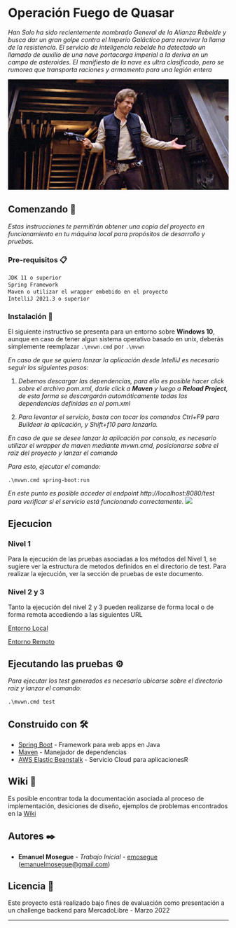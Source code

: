 # Operación Fuego de Quasar

_Han Solo ha sido recientemente nombrado General de la Alianza
Rebelde y busca dar un gran golpe contra el Imperio Galáctico para
reavivar la llama de la resistencia.
El servicio de inteligencia rebelde ha detectado un llamado de auxilio de
una nave portacarga imperial a la deriva en un campo de asteroides. El
manifiesto de la nave es ultra clasificado, pero se rumorea que
transporta raciones y armamento para una legión entera_

![](documents/img.png)


## Comenzando 🚀

_Estas instrucciones te permitirán obtener una copia del proyecto en funcionamiento en tu máquina local para propósitos de desarrollo y pruebas._


### Pre-requisitos 📋

```
JDK 11 o superior
Spring Framework
Maven o utilizar el wrapper embebido en el proyecto
IntelliJ 2021.3 o superior
```

### Instalación 🔧

El siguiente instructivo se presenta para un entorno sobre **Windows 10**, aunque en caso de tener algun sistema operativo basado en unix, deberás simplemente reemplazar 
```.\mvwn.cmd``` por ```.\mvwn```

_En caso de que se quiera lanzar la aplicación desde IntelliJ es necesario seguir los siguientes pasos:_

1. _Debemos descargar las dependencias, para ello es posible hacer click sobre el archivo pom.xml, darle click a **Maven** y luego a **Reload Project**, de esta forma se descargarán automáticamente todas las dependencias definidas en el pom.xml_

2. _Para levantar el servicio, basta con tocar los comandos Ctrl+F9 para Buildear la aplicación, y Shift+f10 para lanzarla._

_En caso de que se desee lanzar la aplicación por consola, es necesario utilizar el wrapper de maven mediante mvwn.cmd, posicionarse sobre el raiz del proyecto y lanzar el comando_

_Para esto, ejecutar el comando:_

```
.\mvwn.cmd spring-boot:run
```

_En este punto es posible acceder al endpoint http://localhost:8080/test para verificar si el servicio está funcionando correctamente._
![](documents/img_1.png)

## Ejecucion

### Nivel 1️

Para la ejecución de las pruebas asociadas a los métodos del Nivel 1, 
se sugiere ver la estructura de metodos definidos en el directorio de test.
Para realizar la ejecución, ver la sección de pruebas de este documento.

### Nivel 2 y 3

Tanto la ejecución del nivel 2 y 3 pueden realizarse de forma local o de forma remota accediendo a las siguientes URL

[Entorno Local](http://localhost:5000/intelligenceservice/v1/test)

[Entorno Remoto](http://intelligenceservice-env-3.eba-igkzwmap.us-east-2.elasticbeanstalk.com/intelligenceservice/v1/test)


## Ejecutando las pruebas ⚙️

_Para ejecutar los test generados es necesario ubicarse sobre el directorio raiz y lanzar el comando:_

```console
.\mvwn.cmd test
```

## Construido con 🛠️

* [Spring Boot](https://spring.io/) - Framework para web apps en Java
* [Maven](https://maven.apache.org/) - Manejador de dependencias
* [AWS Elastic Beanstalk](https://aws.amazon.com/es/elasticbeanstalk/) - Servicio Cloud para aplicacionesR


## Wiki 📖

Es posible encontrar toda la documentación asociada al proceso de implementación, desiciones de diseño, ejemplos de problemas encontrados en la [Wiki](https://github.com/emosegue/quasar_challenge/wiki)

## Autores ✒️

* **Emanuel Mosegue** - *Trabajo Inicial* - [emosegue](https://github.com/emosegue) (emanuelmosegue@gmail.com)


## Licencia 📄

Este proyecto está realizado bajo fines de evaluación como presentación a un challenge backend para MercadoLibre - Marzo 2022

---